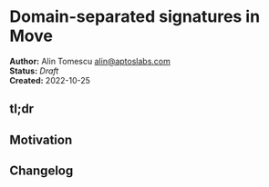 # Domain-separated signatures in Move

**Author:** Alin Tomescu <alin@aptoslabs.com>  
**Status:** _Draft_  
**Created:** 2022-10-25

## tl;dr

## Motivation

## Changelog

